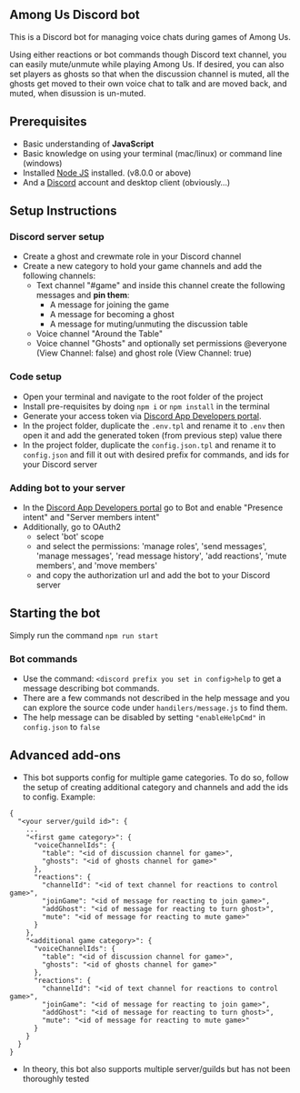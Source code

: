 ## Among Us Discord bot

This is a Discord bot for managing voice chats during games of Among Us.

Using either reactions or bot commands though Discord text channel, you can easily mute/unmute while playing Among Us.
If desired, you can also set players as ghosts so that when the discussion channel is muted, all the ghosts get moved to their own voice chat to talk and are moved back, and muted, when disussion is un-muted.

## Prerequisites

- Basic understanding of **JavaScript**
- Basic knowledge on using your terminal (mac/linux) or command line (windows)
- Installed [Node JS](https://nodejs.org/en/) installed. (v8.0.0 or above)
- And a [Discord](https://discordapp.com/) account and desktop client (obviously…)

## Setup Instructions

### Discord server setup

- Create a ghost and crewmate role in your Discord channel
- Create a new category to hold your game channels and add the following channels:
  - Text channel "#game" and inside this channel create the following messages and **pin them**:
    - A message for joining the game
    - A message for becoming a ghost
    - A message for muting/unmuting the discussion table
  - Voice channel "Around the Table"
  - Voice channel "Ghosts" and optionally set permissions @everyone (View Channel: false) and ghost role (View Channel: true)

### Code setup

- Open your terminal and navigate to the root folder of the project
- Install pre-requisites by doing `npm i` or `npm install` in the terminal
- Generate your access token via [Discord App Developers portal](https://discordapp.com/developers/applications/).
- In the project folder, duplicate the `.env.tpl` and rename it to `.env` then open it and add the generated token (from previous step) value there
- In the project folder, duplicate the `config.json.tpl` and rename it to `config.json` and fill it out with desired prefix for commands, and ids for your Discord server

### Adding bot to your server

- In the [Discord App Developers portal](https://discordapp.com/developers/applications/) go to Bot and enable "Presence intent" and "Server members intent"
- Additionally, go to OAuth2
  - select 'bot' scope
  - and select the permissions: 'manage roles', 'send messages', 'manage messages', 'read message history', 'add reactions', 'mute members', and 'move members'
  - and copy the authorization url and add the bot to your Discord server

## Starting the bot

Simply run the command `npm run start`

### Bot commands

- Use the command: `<discord prefix you set in config>help` to get a message describing bot commands.
- There are a few commands not described in the help message and you can explore the source code under `handilers/message.js` to find them.
- The help message can be disabled by setting `"enableHelpCmd"` in `config.json` to `false`

## Advanced add-ons

- This bot supports config for multiple game categories. To do so, follow the setup of creating additional category and channels and add the ids to config. Example:
```
{
  "<your server/guild id>": { 
    ...
    "<first game category>": {
      "voiceChannelIds": {
        "table": "<id of discussion channel for game>",
        "ghosts": "<id of ghosts channel for game>"
      },
      "reactions": {
        "channelId": "<id of text channel for reactions to control game>",
        "joinGame": "<id of message for reacting to join game>",
        "addGhost": "<id of message for reacting to turn ghost>",
        "mute": "<id of message for reacting to mute game>"
      }
    },
    "<additional game category>": {
      "voiceChannelIds": {
        "table": "<id of discussion channel for game>",
        "ghosts": "<id of ghosts channel for game>"
      },
      "reactions": {
        "channelId": "<id of text channel for reactions to control game>",
        "joinGame": "<id of message for reacting to join game>",
        "addGhost": "<id of message for reacting to turn ghost>",
        "mute": "<id of message for reacting to mute game>"
      }
    }
  }
}
```
- In theory, this bot also supports multiple server/guilds but has not been thoroughly tested
